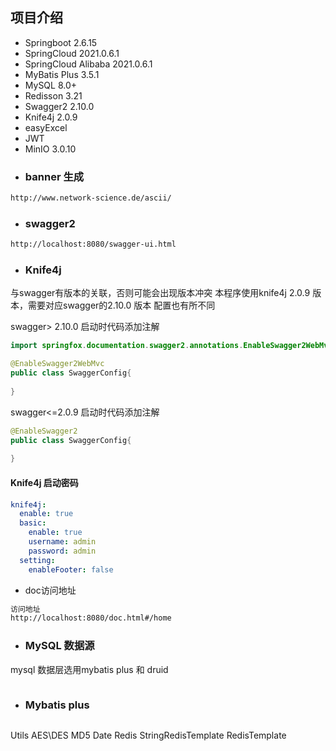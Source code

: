 ## 项目介绍
- Springboot 2.6.15
- SpringCloud  2021.0.6.1
- SpringCloud Alibaba  2021.0.6.1
- MyBatis Plus 3.5.1
- MySQL 8.0+
- Redisson 3.21
- Swagger2  2.10.0
- Knife4j 2.0.9
- easyExcel
- JWT
- MinIO 3.0.10
- ### banner 生成
```html
http://www.network-science.de/ascii/
```

- ### swagger2
```html
http://localhost:8080/swagger-ui.html
```

- ### Knife4j

与swagger有版本的关联，否则可能会出现版本冲突
本程序使用knife4j 2.0.9 版本，需要对应swagger的2.10.0 版本
配置也有所不同 

swagger> 2.10.0 启动时代码添加注解

```java
import springfox.documentation.swagger2.annotations.EnableSwagger2WebMvc;

@EnableSwagger2WebMvc
public class SwaggerConfig{
    
}
```
swagger<=2.0.9 启动时代码添加注解
```java
@EnableSwagger2
public class SwaggerConfig{
    
}
```

#### Knife4j 启动密码
```yaml
knife4j:
  enable: true
  basic:
    enable: true
    username: admin
    password: admin
  setting:
    enableFooter: false
```

- doc访问地址
```html
访问地址
http://localhost:8080/doc.html#/home
```


- ### MySQL 数据源
mysql 数据层选用mybatis plus 和 druid
```xml

```
- ### Mybatis plus
```xml

```


Utils
AES\DES
MD5
Date
Redis StringRedisTemplate
RedisTemplate